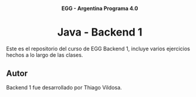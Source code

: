 <h4 align="center">
  EGG - Argentina Programa 4.0
</h4>

<h1 align="center">
  Java - Backend 1
</h1>

Este es el repositorio del curso de EGG Backend 1, incluye varios ejercicios hechos a lo largo de las clases.

## Autor

Backend 1 fue desarrollado por Thiago Vildosa.
